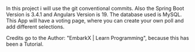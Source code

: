 In this project i will use the git conventional commits. Also the Spring Boot Version is 3.4.1 and Angulars Version is 19.
The database used is MySQL.
This App will have a voting page, where you can create your own poll and add different selections. 

Credits go to the Author: "EmbarkX | Learn Programming", because this has been a Tutorial.
